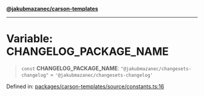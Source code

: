 [**@jakubmazanec/carson-templates**](../README.md)

---

# Variable: CHANGELOG_PACKAGE_NAME

> `const` **CHANGELOG_PACKAGE_NAME**: `"@jakubmazanec/changesets-changelog"` =
> `'@jakubmazanec/changesets-changelog'`

Defined in:
[packages/carson-templates/source/constants.ts:16](https://github.com/jakubmazanec/tools/blob/c36a857a499e2c0c4f38fc4405cb987b357adf10/packages/carson-templates/source/constants.ts#L16)

